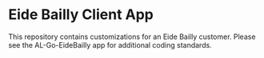 # Eide Bailly Client App

This repository contains customizations for an Eide Bailly customer.  Please see the AL-Go-EideBailly app for additional coding standards.
